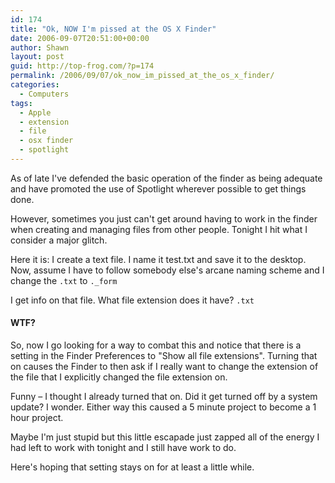 ```yaml
---
id: 174
title: "Ok, NOW I'm pissed at the OS X Finder"
date: 2006-09-07T20:51:00+00:00
author: Shawn
layout: post
guid: http://top-frog.com/?p=174
permalink: /2006/09/07/ok_now_im_pissed_at_the_os_x_finder/
categories:
  - Computers
tags:
  - Apple
  - extension
  - file
  - osx finder
  - spotlight
---
```

As of late I've defended the basic operation of the finder as being adequate and have promoted the use of Spotlight wherever possible to get things done. 

However, sometimes you just can't get around having to work in the finder when creating and managing files from other people. Tonight I hit what I consider a major glitch.

Here it is: I create a text file. I name it test.txt and save it to the desktop. Now, assume I have to follow somebody else's arcane naming scheme and I change the `.txt` to `._form`

I get info on that file. What file extension does it have? `.txt`

#### WTF?

So, now I go looking for a way to combat this and notice that there is a setting in the Finder Preferences to "Show all file extensions". Turning that on causes the Finder to then ask if I really want to change the extension of the file that I explicitly changed the file extension on.

Funny – I thought I already turned that on. Did it get turned off by a system update? I wonder. Either way this caused a 5 minute project to become a 1 hour project.

Maybe I'm just stupid but this little escapade just zapped all of the energy I had left to work with tonight and I still have work to do.

Here's hoping that setting stays on for at least a little while.